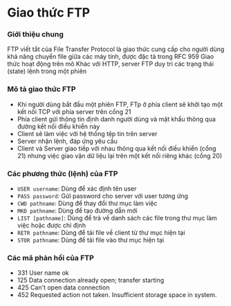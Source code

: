 # Giao thức FTP
### Giới thiệu chung
FTP viết tắt của File Transfer Protocol là giao thức cung cấp cho người dùng khả năng chuyển file giữa các máy tính, được đặc tả trong RFC 959
Giao thức hoạt động trên mô
Khác với HTTP, server FTP duy trì các trạng thái (state) lệnh trong một phiên
### Mô tả giao thức FTP
- Khi người dùng bắt đầu một phiên FTP, FTp ở phía client sẽ khởi tạo một kết nối TCP với phía server trên cổng 21
- Phía client gửi thông tin định danh người dùng và mật khẩu thông qua đường kết nối điều khiển này
- Client sẽ làm việc với hệ thống tệp tin trên server
- Server nhận lệnh, đáp ứng yêu cầu
- Client và Server giao tiếp với nhau thông qua kết nối điều khiển (cổng 21) nhưng việc giao vận dữ liệu lại trên một kết nối riêng khác (cổng 20)

### Các phương thức (lệnh) của FTP
- ```USER username```: Dùng để xác định tên user
- ```PASS password```: Gửi password cho server với user tương ứng
- ```CWD pathname```: Dùng để thay đổi thư mục làm việc
- ```MKD pathname```: Dùng để tạo đường dẫn mới
- ```LIST [pathname]```: Dùng để trả về danh sách các file trong thư mục làm việc hoặc được chỉ định
- ```RETR pathname```: Dùng để tải file về client từ thư mục hiện tại
- ```STOR pathname```: Dùng để tải file vào thư mục hiện tại

### Các mã phản hồi của FTP
- 331 User name ok
- 125 Data connection already open; transfer starting
- 425 Can't open data connection
- 452 Requested action not taken. Insufficient storage space in system.